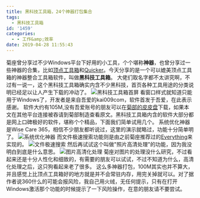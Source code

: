 ```yaml
---
title: 黑科技工具箱，24个神器打包集合
tags:
  - 黑科技工具箱
id: '1459'
categories:
  - - 工作&amp;效率
date: 2019-04-28 11:55:43
---
```


菊座曾分享过不少Windows平台下好用的小工具，个个堪称**神器**，也曾分享过一些神器的合集，比如[顶点工具箱](https://www.jubuzz.com/geek/1248.html)和[Quicker](https://www.jubuzz.com/geek/1288.html)。今天分享的是一个可以媲美顶点工具箱的神器整合工具箱软件，叫做**黑科技工具箱**。 大佬们取名字都不太讲究啊，不过有一说一，这个黑科技工具箱确实内含不少黑科技，首页各种工具用途的分类说明已经足以让人产生下载的冲动了。 ![黑科技工具箱首屏](https://i.loli.net/2019/04/28/5cc512d5a6d91.png) 看窗口样式就知道只能用于Windows了，开发者是来自吾爱的kai009com，软件首发于吾爱，在此表示感谢。 软件大约有105M,没有吾爱账号的朋友可以在[菊部的皮皮盘](https://jubuzz.pipipan.com/fs/18034009-368801818)下载，如果本文在其他平台连接被吞请到菊部制造查看原文。黑科技工具箱内含的软件大部分都是网上口碑极好的软件，堪称个个精品，下面我们简单试用几个。 系统优化神器是Wise Care 365，相信不少朋友都听说过，这里的演示就略过，功能十分简单明了。 ![系统优化神器](https://i.loli.net/2019/04/28/5cc514a4e2130.png) 而文件极速搜索功能则是由之前菊座推荐过的[Everything](https://www.jubuzz.com/geek/598.html)来实现的。 ![文件极速搜索](https://i.loli.net/2019/04/28/5cc514e4448be.png) 然后再试试这个叫做"照片高清处理"的功能，因为我没明白到底是什么意思。 ![图片高清化处理](https://i.loli.net/2019/04/28/5cc515c11e4e7.png) 菊座对图片的处理没什么研究，不过看起来还是十分人性化和细致的，有需要的朋友可以试试，不过不知道为什么，高清化处理之后，这只狗看起来老了很多。 这么多神器打包，100M其实也并不算大，并且感觉上比顶点工具箱好的地方就是并不会常驻内存，用完关掉就可以。对了据作者说360什么的可能会报风险，我自己用火绒，无任何提示，只有在打开Windows激活那个功能的时候提示了一下风险操作，在意的朋友请不要尝试。